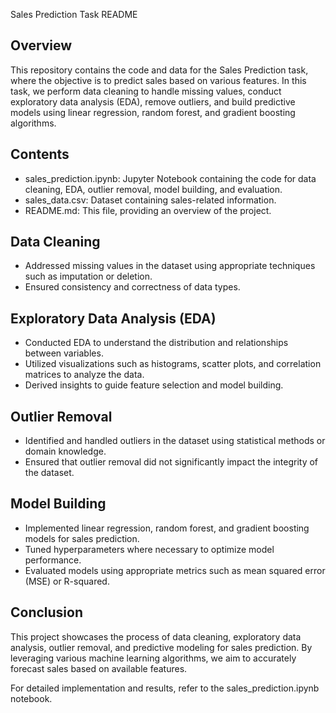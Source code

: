  Sales Prediction Task README

## Overview
This repository contains the code and data for the Sales Prediction task, where the objective is to predict sales based on various features. In this task, we perform data cleaning to handle missing values, conduct exploratory data analysis (EDA), remove outliers, and build predictive models using linear regression, random forest, and gradient boosting algorithms.

## Contents
- sales_prediction.ipynb: Jupyter Notebook containing the code for data cleaning, EDA, outlier removal, model building, and evaluation.
- sales_data.csv: Dataset containing sales-related information.
- README.md: This file, providing an overview of the project.

## Data Cleaning
- Addressed missing values in the dataset using appropriate techniques such as imputation or deletion.
- Ensured consistency and correctness of data types.

## Exploratory Data Analysis (EDA)
- Conducted EDA to understand the distribution and relationships between variables.
- Utilized visualizations such as histograms, scatter plots, and correlation matrices to analyze the data.
- Derived insights to guide feature selection and model building.

## Outlier Removal
- Identified and handled outliers in the dataset using statistical methods or domain knowledge.
- Ensured that outlier removal did not significantly impact the integrity of the dataset.

## Model Building
- Implemented linear regression, random forest, and gradient boosting models for sales prediction.
- Tuned hyperparameters where necessary to optimize model performance.
- Evaluated models using appropriate metrics such as mean squared error (MSE) or R-squared.

## Conclusion
This project showcases the process of data cleaning, exploratory data analysis, outlier removal, and predictive modeling for sales prediction. By leveraging various machine learning algorithms, we aim to accurately forecast sales based on available features.

For detailed implementation and results, refer to the sales_prediction.ipynb notebook.

